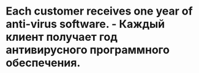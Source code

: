 # Each customer receives one year of anti-virus software. - Каждый клиент получает год антивирусного программного обеспечения.
